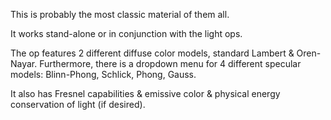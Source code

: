 This is probably the most classic material of them all.

It works stand-alone or in conjunction with the light ops.

The op features 2 different diffuse color models, standard Lambert & Oren-Nayar.
Furthermore, there is a dropdown menu for 4 different specular models:
Blinn-Phong, Schlick, Phong, Gauss.

It also has Fresnel capabilities & emissive color & physical energy conservation of light (if desired).